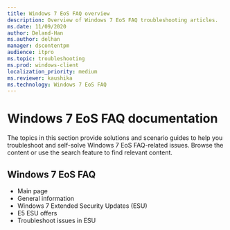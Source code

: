 ```yaml
---
title: Windows 7 EoS FAQ overview
description: Overview of Windows 7 EoS FAQ troubleshooting articles.
ms.date: 11/09/2020
author: Deland-Han
ms.author: delhan
manager: dscontentpm
audience: itpro
ms.topic: troubleshooting
ms.prod: windows-client
localization_priority: medium
ms.reviewer: kaushika
ms.technology: Windows 7 EoS FAQ
---
```

# Windows 7 EoS FAQ documentation

The topics in this section provide solutions and scenario guides to help you troubleshoot and self-solve Windows 7 EoS FAQ-related issues. Browse the content or use the search feature to find relevant content.

## Windows 7 EoS FAQ

- Main page
- General information
- Windows 7 Extended Security Updates (ESU)
- E5 ESU offers
- Troubleshoot issues in ESU
